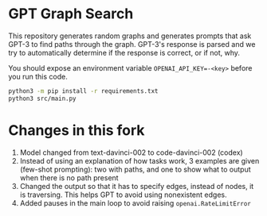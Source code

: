 # GPT Graph Search

This repository generates random graphs and generates prompts that ask GPT-3 to find paths through the graph. GPT-3's
response is parsed and we try to automatically determine if the response is correct, or if not, why.

You should expose an environment variable `OPENAI_API_KEY=-<key>` before you run this code.

```bash
python3 -m pip install -r requirements.txt
python3 src/main.py
```


# Changes in this fork

1. Model changed from text-davinci-002 to code-davinci-002 (codex)
2. Instead of using an explanation of how tasks work, 3 examples are given (few-shot prompting): two with paths, and one to show what to output when there is no path present
3. Changed the output so that it has to specify edges, instead of nodes, it is traversing. This helps GPT to avoid using nonexistent edges.
4. Added pauses in the main loop to avoid raising `openai.RateLimitError`
